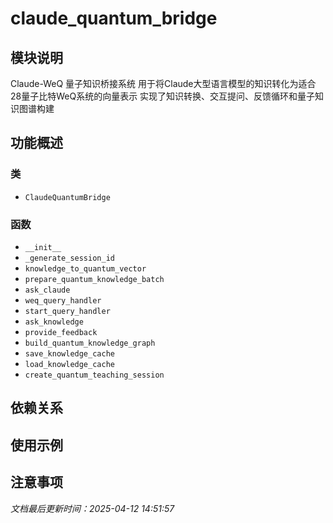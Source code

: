 # claude_quantum_bridge

## 模块说明
Claude-WeQ 量子知识桥接系统
用于将Claude大型语言模型的知识转化为适合28量子比特WeQ系统的向量表示
实现了知识转换、交互提问、反馈循环和量子知识图谱构建

## 功能概述

### 类

- `ClaudeQuantumBridge`

### 函数

- `__init__`
- `_generate_session_id`
- `knowledge_to_quantum_vector`
- `prepare_quantum_knowledge_batch`
- `ask_claude`
- `weq_query_handler`
- `start_query_handler`
- `ask_knowledge`
- `provide_feedback`
- `build_quantum_knowledge_graph`
- `save_knowledge_cache`
- `load_knowledge_cache`
- `create_quantum_teaching_session`

## 依赖关系

## 使用示例

## 注意事项

*文档最后更新时间：2025-04-12 14:51:57*